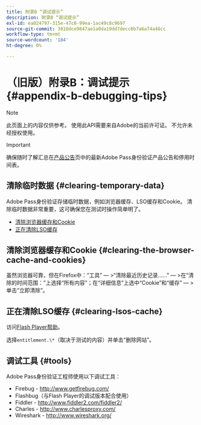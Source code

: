 ```yaml
---
title: 附录B “调试提示”
description: 附录B “调试提示”
exl-id: ea024797-315e-47c0-99ea-1ac49c8c9697
source-git-commit: 3818dce9847ae1a0da19dd7decc6b7a6a74a46cc
workflow-type: tm+mt
source-wordcount: '184'
ht-degree: 0%

---
```


# （旧版）附录B：调试提示 {#appendix-b-debugging-tips}

>[!NOTE]
>
>此页面上的内容仅供参考。 使用此API需要来自Adobe的当前许可证。 不允许未经授权使用。

>[!IMPORTANT]
>
> 确保随时了解汇总在[产品公告](/help/authentication/product-announcements.md)页中的最新Adobe Pass身份验证产品公告和停用时间表。

## 清除临时数据 {#clearing-temporary-data}

Adobe Pass身份验证存储临时数据，例如浏览器缓存、LSO缓存和Cookie。 清除临时数据非常重要，这可确保您在测试时操作简单明了。

- [清除浏览器缓存和Cookie](#clearing-the-browser-cache-and-cookies)
- [正在清除LSO缓存](#clearing-lsos-cache)


## 清除浏览器缓存和Cookie {#clearing-the-browser-cache-and-cookies}

虽然浏览器可靠，但在Firefox中：“工具” — \>“清除最近历史记录……” — \>在“清除的时间范围：”上选择“所有内容”；在“详细信息”上选中“Cookie”和“缓存” — \>单击“立即清除”。


## 正在清除LSO缓存 {#clearing-lsos-cache}

访问[Flash Player帮助](http://www.macromedia.com/support/documentation/en/flashplayer/help/settings_manager07.html)。

选择```entitlement.\*```（取决于测试的内容）并单击“删除网站”。


## 调试工具 {#tools}

Adobe Pass身份验证工程师使用以下调试工具：

- Firebug - <http://www.getfirebug.com/>
- Flashbug（与Flash Player的调试版本配合使用）
- Fiddler - <http://www.fiddler2.com/fiddler2/>
- Charles - <http://www.charlesproxy.com/>
- Wireshark - <http://www.wireshark.org/>


<!--
## Related Information

- [Programmer Integration Guide](/help/authentication/programmer-integration-guide-overview.md)

- [Using Charles Proxy (Tech Note)](https://tve.zendesk.com/hc/en-us/articles/204962849-Using-Charles-Proxy)
-->
